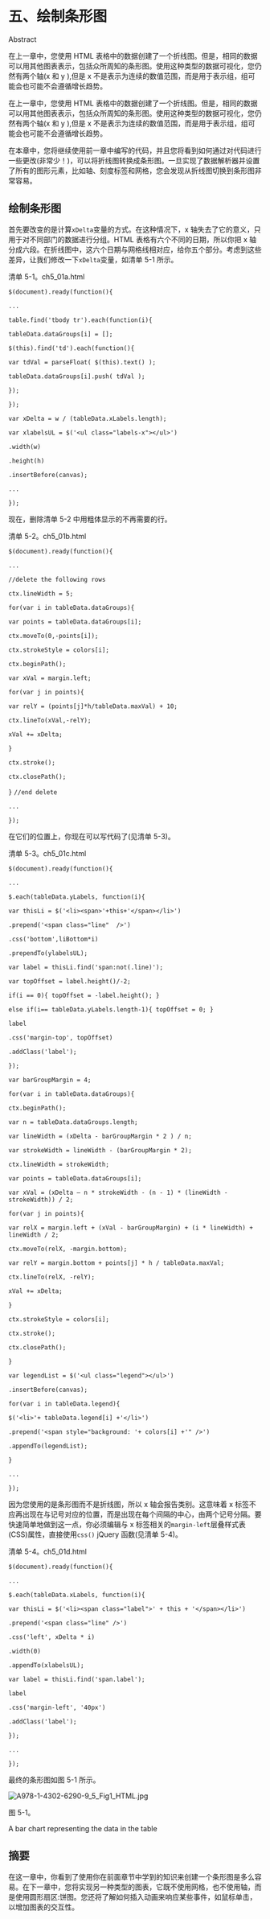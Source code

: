 # 五、绘制条形图

Abstract

在上一章中，您使用 HTML 表格中的数据创建了一个折线图。但是，相同的数据可以用其他图表表示，包括众所周知的条形图。使用这种类型的数据可视化，您仍然有两个轴(x 和 y ),但是 x 不是表示为连续的数值范围，而是用于表示组，组可能会也可能不会遵循增长趋势。

在上一章中，您使用 HTML 表格中的数据创建了一个折线图。但是，相同的数据可以用其他图表表示，包括众所周知的条形图。使用这种类型的数据可视化，您仍然有两个轴(x 和 y ),但是 x 不是表示为连续的数值范围，而是用于表示组，组可能会也可能不会遵循增长趋势。

在本章中，您将继续使用前一章中编写的代码，并且您将看到如何通过对代码进行一些更改(非常少！)，可以将折线图转换成条形图。一旦实现了数据解析器并设置了所有的图形元素，比如轴、刻度标签和网格，您会发现从折线图切换到条形图非常容易。

## 绘制条形图

首先要改变的是计算`xDelta`变量的方式。在这种情况下，x 轴失去了它的意义，只用于对不同部门的数据进行分组。HTML 表格有六个不同的日期，所以你把 x 轴分成六段。在折线图中，这六个日期与网格线相对应，给你五个部分。考虑到这些差异，让我们修改一下`xDelta`变量，如清单 5-1 所示。

清单 5-1。ch5_01a.html

`$(document).ready(function(){`

`...`

`table.find('tbody tr').each(function(i){`

`tableData.dataGroups[i] = [];`

`$(this).find('td').each(function(){`

`var tdVal = parseFloat( $(this).text() );`

`tableData.dataGroups[i].push( tdVal );`

`});`

`});`

`var xDelta = w / (tableData.xLabels.length);`

`var xlabelsUL = $('<ul class="labels-x"></ul>')`

`.width(w)`

`.height(h)`

`.insertBefore(canvas);`

`...`

`});`

现在，删除清单 5-2 中用粗体显示的不再需要的行。

清单 5-2。ch5_01b.html

`$(document).ready(function(){`

`...`

`//delete the following rows`

`ctx.lineWidth = 5;`

`for(var i in tableData.dataGroups){`

`var points = tableData.dataGroups[i];`

`ctx.moveTo(0,-points[i]);`

`ctx.strokeStyle = colors[i];`

`ctx.beginPath();`

`var xVal = margin.left;`

`for(var j in points){`

`var relY = (points[j]*h/tableData.maxVal) + 10;`

`ctx.lineTo(xVal,-relY);`

`xVal += xDelta;`

`}`

`ctx.stroke();`

`ctx.closePath();`

`}` `//end delete`

`...`

`});`

在它们的位置上，你现在可以写代码了(见清单 5-3)。

清单 5-3。ch5_01c.html

`$(document).ready(function(){`

`...`

`$.each(tableData.yLabels, function(i){`

`var thisLi = $('<li><span>'+this+'</span></li>')`

`.prepend('<span class="line"  />')`

`.css('bottom',liBottom*i)`

`.prependTo(ylabelsUL);`

`var label = thisLi.find('span:not(.line)');`

`var topOffset = label.height()/-2;`

`if(i == 0){ topOffset = -label.height(); }`

`else if(i== tableData.yLabels.length-1){ topOffset = 0; }`

`label`

`.css('margin-top', topOffset)`

`.addClass('label');`

`});`

`var barGroupMargin = 4;`

`for(var i in tableData.dataGroups){`

`ctx.beginPath();`

`var n = tableData.dataGroups.length;`

`var lineWidth = (xDelta - barGroupMargin * 2 ) / n;`

`var strokeWidth = lineWidth - (barGroupMargin * 2);`

`ctx.lineWidth = strokeWidth;`

`var points = tableData.dataGroups[i];`

`var xVal = (xDelta – n * strokeWidth - (n - 1) * (lineWidth - strokeWidth)) / 2;`

`for(var j in points){`

`var relX = margin.left + (xVal - barGroupMargin) + (i * lineWidth) + lineWidth / 2;`

`ctx.moveTo(relX, -margin.bottom);`

`var relY = margin.bottom + points[j] * h / tableData.maxVal;`

`ctx.lineTo(relX, -relY);`

`xVal += xDelta;`

`}`

`ctx.strokeStyle = colors[i];`

`ctx.stroke();`

`ctx.closePath();`

`}`

`var legendList = $('<ul class="legend"></ul>')`

`.insertBefore(canvas);`

`for(var i in tableData.legend){`

`$('<li>'+ tableData.legend[i] +'</li>')`

`.prepend('<span style="background: '+ colors[i] +'" />')`

`.appendTo(legendList);`

`}`

`...`

`});`

因为您使用的是条形图而不是折线图，所以 x 轴会报告类别。这意味着 x 标签不应再出现在与记号对应的位置，而是出现在每个间隔的中心，由两个记号分隔。要快速简单地做到这一点，你必须编辑与 x 标签相关的`margin-left`层叠样式表(CSS)属性，直接使用`css()` jQuery 函数(见清单 5-4)。

清单 5-4。ch5_01d.html

`$(document).ready(function(){`

`...`

`$.each(tableData.xLabels, function(i){`

`var thisLi = $('<li><span class="label">' + this + '</span></li>')`

`.prepend('<span class="line" />')`

`.css('left', xDelta * i)`

`.width(0)`

`.appendTo(xlabelsUL);`

`var label = thisLi.find('span.label');`

`label`

`.css('margin-left', '40px')`

`.addClass('label');`

`});`

`...`

`});`

最终的条形图如图 5-1 所示。

![A978-1-4302-6290-9_5_Fig1_HTML.jpg](img/A978-1-4302-6290-9_5_Fig1_HTML.jpg)

图 5-1。

A bar chart representing the data in the table

## 摘要

在这一章中，你看到了使用你在前面章节中学到的知识来创建一个条形图是多么容易。在下一章中，您将实现另一种类型的图表，它既不使用网格，也不使用轴，而是使用圆形扇区:饼图。您还将了解如何插入动画来响应某些事件，如鼠标单击，以增加图表的交互性。